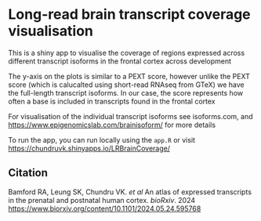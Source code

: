 # Long-read brain transcript coverage visualisation

This is a shiny app to visualise the coverage of regions expressed across different transcript isoforms in the frontal cortex across development

The y-axis on the plots is similar to a PEXT score, however unlike the PEXT score (which is calucalted using short-read RNAseq from GTeX) we have the full-length transcript isoforms. In our case, the score represents how often a base is included in transcripts found in the frontal cortex

For visualisation of the individual transcript isoforms see isoforms.com, and https://www.epigenomicslab.com/brainisoform/ for more details

To run the app, you can run locally using the `app.R` or visit https://chundruvk.shinyapps.io/LRBrainCoverage/

## Citation

Bamford RA, Leung SK, Chundru VK. *et al* An atlas of expressed transcripts in the prenatal and postnatal human cortex. *bioRxiv*. 2024 https://www.biorxiv.org/content/10.1101/2024.05.24.595768
